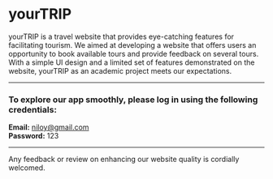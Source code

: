 # yourTRIP


yourTRIP is a travel website that provides eye-catching features for facilitating tourism. We aimed at developing a website that offers users an opportunity to book available tours and provide feedback on several tours. With a simple UI design and a limited set of features demonstrated on the website, yourTRIP as an academic project meets our expectations.

---

### To explore our app smoothly, please log in using the following credentials:

**Email:** niloy@gmail.com  
**Password:** 123

---

Any feedback or review on enhancing our website quality is cordially welcomed.
